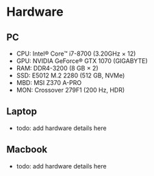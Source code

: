 # Hardware

## PC

* CPU: Intel® Core™ i7-8700 (3.20GHz × 12)
* GPU: NVIDIA GeForce® GTX 1070 (GIGABYTE)
* RAM: DDR4-3200 (8 GB × 2)
* SSD: E5012 M.2 2280 (512 GB, NVMe)
* MBD: MSI Z370 A-PRO
* MON: Crossover 279F1 (200 Hz, HDR)

## Laptop

* todo: add hardware details here

## Macbook

* todo: add hardware details here
